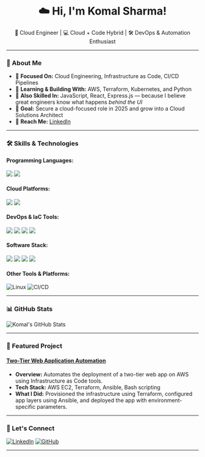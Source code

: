 <div align="center">

# ☁️ Hi, I'm Komal Sharma!

🚀 Cloud Engineer | 💻 Cloud + Code Hybrid | 🛠 DevOps & Automation Enthusiast

---

</div>

### 📖 About Me

- 🔹 **Focused On:** Cloud Engineering, Infrastructure as Code, CI/CD Pipelines
- 🔹 **Learning & Building With:** AWS, Terraform, Kubernetes, and Python
- 🔹 **Also Skilled In:** JavaScript, React, Express.js — because I believe great engineers know what happens *behind the UI*
- 🔹 **Goal:** Secure a cloud-focused role in 2025 and grow into a Cloud Solutions Architect
- 🔹 **Reach Me:** [LinkedIn](https://linkedin.com/in/komal-sharma-cs)

---

### 🛠️ Skills & Technologies

#### **Programming Languages:**
<div>
  <img src="https://img.shields.io/badge/Python-3776AB?style=for-the-badge&logo=python&logoColor=white" />
  <img src="https://img.shields.io/badge/JavaScript-F7DF1E?style=for-the-badge&logo=javascript&logoColor=black" />
</div>

#### **Cloud Platforms:**
<div>
  <img src="https://img.shields.io/badge/AWS-232F3E?style=for-the-badge&logo=amazonaws&logoColor=white" />
  <img src="https://img.shields.io/badge/Azure-0078D4?style=for-the-badge&logo=microsoftazure&logoColor=white" />
</div>

#### **DevOps & IaC Tools:**
<div>
  <img src="https://img.shields.io/badge/Terraform-623CE4?style=for-the-badge&logo=terraform&logoColor=white" />
  <img src="https://img.shields.io/badge/Ansible-EE0000?style=for-the-badge&logo=ansible&logoColor=white" />
  <img src="https://img.shields.io/badge/Docker-2496ED?style=for-the-badge&logo=docker&logoColor=white" />
  <img src="https://img.shields.io/badge/Kubernetes-326CE5?style=for-the-badge&logo=kubernetes&logoColor=white" />
</div>

#### **Software Stack:**
<div>
  <img src="https://img.shields.io/badge/React-61DAFB?style=for-the-badge&logo=react&logoColor=black" />
  <img src="https://img.shields.io/badge/Node.js-339933?style=for-the-badge&logo=nodedotjs&logoColor=white" />
  <img src="https://img.shields.io/badge/MySQL-4479A1?style=for-the-badge&logo=mysql&logoColor=white" />
  <img src="https://img.shields.io/badge/Git-F05032?style=for-the-badge&logo=git&logoColor=white" />
</div>

#### **Other Tools & Platforms:**
<div>
  <img src="https://img.shields.io/badge/Linux-FCC624?style=for-the-badge&logo=linux&logoColor=black" alt="Linux">
  <img src="https://img.shields.io/badge/CI%2FCD-4285F4?style=for-the-badge&logo=googlecloud&logoColor=white" alt="CI/CD">
</div>

---

### 📊 GitHub Stats

![Komal's GitHub Stats](https://github-readme-stats.vercel.app/api?username=cloudwithkomal&show_icons=true&theme=radical)

---

### 🌟 Featured Project

#### **[Two-Tier Web Application Automation](https://github.com/cloudwithkomal/two-tier-web-application-automation-impressive-neighbour)**
- **Overview:** Automates the deployment of a two-tier web app on AWS using Infrastructure as Code tools.
- **Tech Stack:** AWS EC2, Terraform, Ansible, Bash scripting
- **What I Did:** Provisioned the infrastructure using Terraform, configured app layers using Ansible, and deployed the app with environment-specific parameters.

---

### 🔗 Let's Connect

[![LinkedIn](https://img.shields.io/badge/LinkedIn-0077B5?style=for-the-badge&logo=linkedin&logoColor=white)](https://linkedin.com/in/komal-sharma-cs)
[![GitHub](https://img.shields.io/badge/GitHub-181717?style=for-the-badge&logo=github&logoColor=white)](https://github.com/cloudwithkomal)

---

